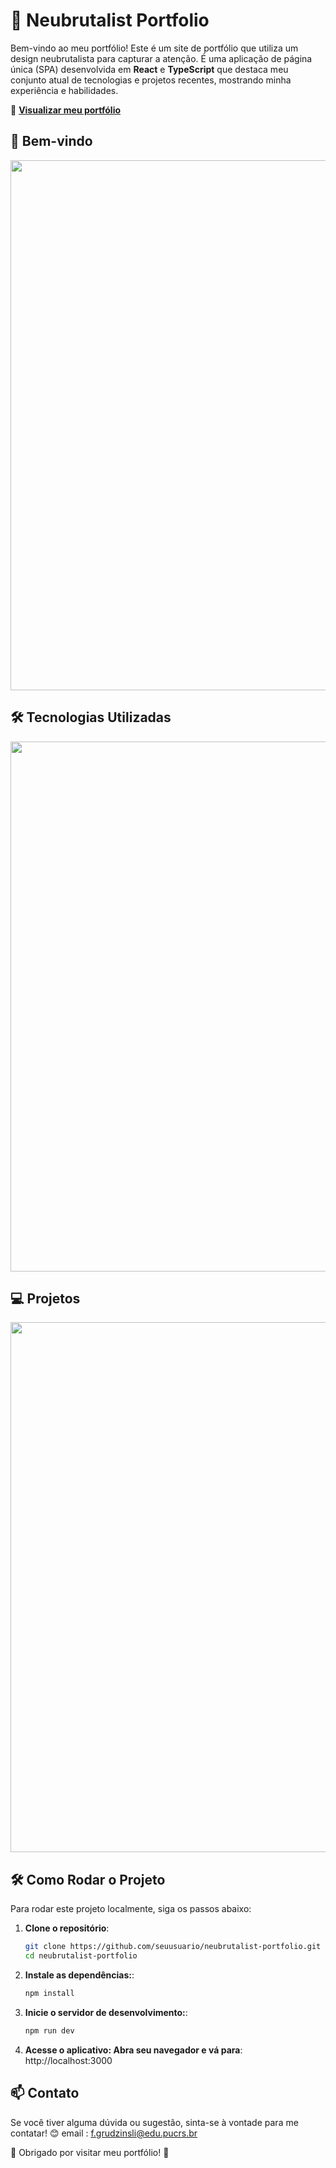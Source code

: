 # 🚀 Neubrutalist Portfolio

Bem-vindo ao meu portfólio! Este é um site de portfólio que utiliza um design neubrutalista para capturar a atenção. É uma aplicação de página única (SPA) desenvolvida em **React** e **TypeScript** que destaca meu conjunto atual de tecnologias e projetos recentes, mostrando minha experiência e habilidades.

🔗 **[Visualizar meu portfólio](https://www.franciscoborba.tech/)**

## 🎉 Bem-vindo
<p align="center">
<img src="https://i.imgur.com/drcTAMR.png" align="center" width="848">
</p>

## 🛠️ Tecnologias Utilizadas
<p align="center">
<img src="https://i.imgur.com/iO2hzZI.png" align="center" width="848">
</p>

## 💻 Projetos
<p align="center">
<img src="https://i.imgur.com/NuVFIiB.png" align="center" width="848">
</p>

## 🛠️ Como Rodar o Projeto
Para rodar este projeto localmente, siga os passos abaixo:

1. **Clone o repositório**:
   ```bash
   git clone https://github.com/seuusuario/neubrutalist-portfolio.git
   cd neubrutalist-portfolio
2. **Instale as dependências:**:
   ```bash
   npm install
3. **Inicie o servidor de desenvolvimento:**:
   ```bash
   npm run dev
3. **Acesse o aplicativo: Abra seu navegador e vá para**:
 http://localhost:3000


## 📫 Contato
Se você tiver alguma dúvida ou sugestão, sinta-se à vontade para me contatar! 😊
email : f.grudzinsli@edu.pucrs.br

🌟 Obrigado por visitar meu portfólio! 🌟



   
